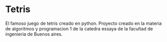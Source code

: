 # Tetris
El famoso juego de tetris creado en python.
Proyecto creado en la materia de algoritmos y programacion 1 de la catedra essaya de la facultad de ingenieria de Buenos aires.
